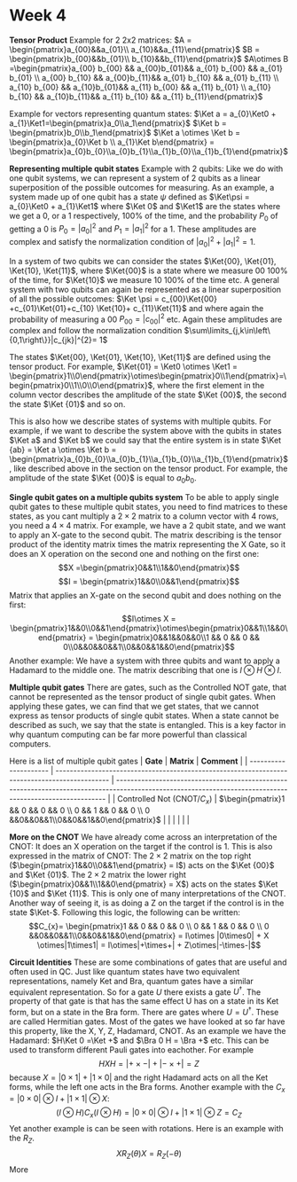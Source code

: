 # Week 4
**Tensor Product**
Example for 2 2x2 matrices:
$A = \begin{pmatrix}a_{00}&&a_{01}\\ a_{10}&&a_{11}\end{pmatrix}$
$B = \begin{pmatrix}b_{00}&&b_{01}\\ b_{10}&&b_{11}\end{pmatrix}$
$A\otimes B =\begin{pmatrix}a_{00} b_{00} && a_{00}b_{01}&& a_{01} b_{00} && a_{01} b_{01} \\ a_{00} b_{10} && a_{00}b_{11}&& a_{01} b_{10} && a_{01} b_{11} \\ a_{10} b_{00} && a_{10}b_{01}&& a_{11} b_{00} && a_{11} b_{01} \\ a_{10} b_{10} && a_{10}b_{11}&& a_{11} b_{10} && a_{11} b_{11}\end{pmatrix}$   

Example for vectors representing quantum states:
$\Ket a = a_{0}\Ket0 + a_{1}\Ket1=\begin{pmatrix}a_0\\a_1\end{pmatrix}$ 
$\Ket b = \begin{pmatrix}b_0\\b_1\end{pmatrix}$
$\Ket a \otimes \Ket b = \begin{pmatrix}a_{0}\Ket b \\ a_{1}\Ket b\end{pmatrix} = \begin{pmatrix}a_{0}b_{0}\\a_{0}b_{1}\\a_{1}b_{0}\\a_{1}b_{1}\end{pmatrix}$ 

**Representing multiple qubit states**
Example with 2 qubits:
Like we do with one qubit systems, we can represent a system of 2 qubits as a linear superposition of the possible outcomes for measuring.
As an example, a system made up of one qubit has a state $\psi$ defined as $\Ket\psi = a_{0}\Ket0 + a_{1}\Ket1$ where $\Ket 0$ and $\Ket1$ are the states where we get a 0, or a 1 respectively, 100% of the time, and the probability $P_0$ of getting a 0 is $P_{0}=|a_0|^2$ and $P_{1}=|a_1|^2$ for a 1. These amplitudes are complex and satisfy the normalization condition of $|a_{0}|^{2}+|a_{1}|^{2}=1$.

In a system of two qubits we can consider the states $\Ket{00}, \Ket{01}, \Ket{10}, \Ket{11}$, where $\Ket{00}$ is a state where we measure 00 100% of the time, for $\Ket{10}$ we measure 10 100% of the time etc.
A general system with two qubits can again be represented as a linear superposition of all the possible outcomes: $\Ket \psi = c_{00}\Ket{00} +c_{01}\Ket{01}+c_{10} \Ket{10}+ c_{11}\Ket{11}$ and where again the probability of measuring a 00 $P_{00}= |c_{00}|^{2}$ etc. Again these amplitudes are complex and follow the normalization condition $\sum\limits_{j,k\in\left\{0,1\right\}}|c_{jk}|^{2}= 1$

The states $\Ket{00}, \Ket{01}, \Ket{10}, \Ket{11}$ are defined using the tensor product. For example, $\Ket{01} = \Ket0 \otimes \Ket1 = \begin{pmatrix}1\\0\end{pmatrix}\otimes\begin{pmatrix}0\\1\end{pmatrix}=\begin{pmatrix}0\\1\\0\\0\end{pmatrix}$, where the first element in the column vector describes the amplitude of the state $\Ket {00}$, the second the state $\Ket {01}$ and so on.

This is also how we describe states of systems with multiple qubits. For example, if we want to describe the system above with the qubits in states $\Ket a$ and $\Ket b$ we could say that the entire system is in state $\Ket {ab} = \Ket a \otimes \Ket b = \begin{pmatrix}a_{0}b_{0}\\a_{0}b_{1}\\a_{1}b_{0}\\a_{1}b_{1}\end{pmatrix}$, like described above in the section on the tensor product. For example, the amplitude of the state $\Ket {00}$ is equal to $a_{0}b_{0}$. 

**Single qubit gates on a multiple qubits system**
To be able to apply single qubit gates to these multiple qubit states, you need to find matrices to these states, as you cant multiply a $2\times2$ matrix to a column vector with 4 rows, you need a $4\times4$ matrix. For example, we have a 2 qubit state, and we want to apply an X-gate to the second qubit. The matrix describing is the tensor product of the identity matrix times the matrix representing the X Gate, so it does an X operation on the second one and nothing on the first one:
$$X =\begin{pmatrix}0&&1\\1&&0\end{pmatrix}$$
$$I = \begin{pmatrix}1&&0\\0&&1\end{pmatrix}$$
Matrix that applies an X-gate on the second qubit and does nothing on the first:
$$I\otimes X = \begin{pmatrix}1&&0\\0&&1\end{pmatrix}\otimes\begin{pmatrix}0&&1\\1&&0\end{pmatrix} = \begin{pmatrix}0&&1&&0&&0\\1 && 0 && 0 && 0\\0&&0&&0&&1\\0&&0&&1&&0\end{pmatrix}$$
Another example: We have a system with three qubits and want to apply a Hadamard to the middle one. The matrix describing that one is $I\otimes H\otimes I$.

**Multiple qubit gates**
There are gates, such as the Controlled NOT gate, that cannot be represented as the tensor product of single qubit gates. 
When applying these gates, we can find that we get states, that we cannot express as tensor products of single qubit states. When a state cannot be described as such, we say that the state is entangled. This is a key factor in why quantum computing can be far more powerful than classical computers.

Here is a list of multiple qubit gates 
| **Gate**              | **Matrix**                                                                                    | **Comment**                                                                                                                                               |
| --------------------- | --------------------------------------------------------------------------------------------- | --------------------------------------------------------------------------------------------------------------------------------------------------------- |
| Controlled Not (CNOT/$C_x$) | $\begin{pmatrix}1 && 0 && 0 && 0 \\ 0 && 1 && 0 && 0 \\ 0 &&0&&0&&1\\0&&0&&1&&0\end{pmatrix}$ |  |
|                       |                                                                                               |                                                                                                                                                           |

**More on the CNOT**
We have already come across an interpretation of the CNOT: It does an X operation on the target if the control is 1. This is also expressed in the matrix of CNOT: The $2\times2$ matrix on the top right ($\begin{pmatrix}1&&0\\0&&1\end{pmatrix} = I$) acts on the $\Ket {00}$ and $\Ket {01}$. The $2\times2$ matrix the lower right ($\begin{pmatrix}0&&1\\1&&0\end{pmatrix} = X$) acts on the states $\Ket {10}$ and $\Ket {11}$.
This is only one of many interpretations of the CNOT. Another way of seeing it, is as doing a Z on the target if the control is in the state $\Ket-$. 
Following this logic, the following can be written:
$$C_{x}= \begin{pmatrix}1 && 0 && 0 && 0 \\ 0 && 1 && 0 && 0 \\ 0 &&0&&0&&1\\0&&0&&1&&0\end{pmatrix} = I\otimes |0\times0| + X \otimes|1\times1| = I\otimes|+\times+| + Z\otimes|-\times-|$$

**Circuit Identities**
These are some combinations of gates that are useful and often used in QC.
Just like quantum states have two equivalent representations, namely Ket and Bra, quantum gates have a similar equivalent representation. So for a gate $U$ there exists a gate $U^\dagger$. The property of that gate is that has the same effect U has on a state in its Ket form, but on a state in the Bra form.
There are gates where $U = U^\dagger$. These are called Hermitian gates. Most of the gates we have looked at so far have this property, like the X, Y, Z, Hadamard, CNOT.
As an example we have the Hadamard: $H\Ket 0 =\Ket +$ and $\Bra 0 H = \Bra +$ etc.
This can be used to transform different Pauli gates into eachother. For example $$HXH = |+\times-| + |-\times+| = Z$$because $X = |0\times1| + |1\times0|$ and the right Hadamard acts on all the Ket forms, while the left one acts in the Bra forms.
Another example with the $C_{x}=|0\times0|\otimes I + |1\times1|\otimes X$: $$(I\otimes H)C_{x}(I\otimes H) = |0\times0|\otimes I + |1\times1|\otimes Z = C_{Z}$$
Yet another example is can be seen with rotations. Here is an example with the $R_{Z}$. $$XR_{Z}(\theta)X = R_{Z}(-\theta)$$ More 